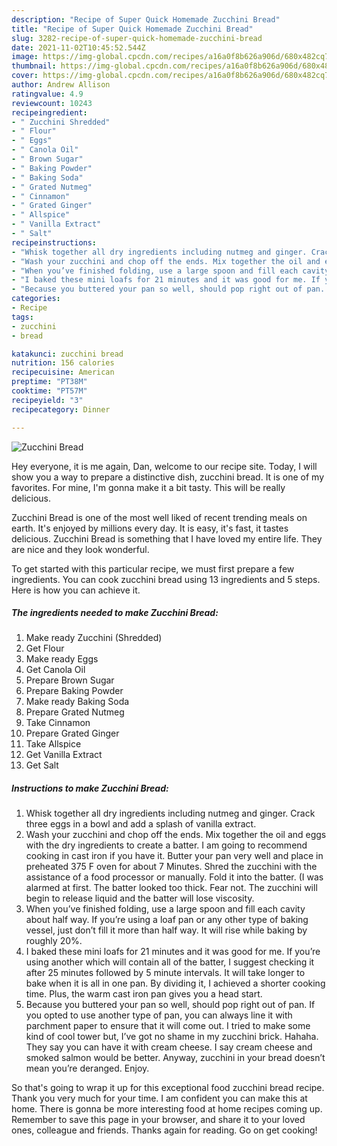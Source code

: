 ```yaml
---
description: "Recipe of Super Quick Homemade Zucchini Bread"
title: "Recipe of Super Quick Homemade Zucchini Bread"
slug: 3282-recipe-of-super-quick-homemade-zucchini-bread
date: 2021-11-02T10:45:52.544Z
image: https://img-global.cpcdn.com/recipes/a16a0f8b626a906d/680x482cq70/zucchini-bread-recipe-main-photo.jpg
thumbnail: https://img-global.cpcdn.com/recipes/a16a0f8b626a906d/680x482cq70/zucchini-bread-recipe-main-photo.jpg
cover: https://img-global.cpcdn.com/recipes/a16a0f8b626a906d/680x482cq70/zucchini-bread-recipe-main-photo.jpg
author: Andrew Allison
ratingvalue: 4.9
reviewcount: 10243
recipeingredient:
- " Zucchini Shredded"
- " Flour"
- " Eggs"
- " Canola Oil"
- " Brown Sugar"
- " Baking Powder"
- " Baking Soda"
- " Grated Nutmeg"
- " Cinnamon"
- " Grated Ginger"
- " Allspice"
- " Vanilla Extract"
- " Salt"
recipeinstructions:
- "Whisk together all dry ingredients including nutmeg and ginger. Crack three eggs in a bowl and add a splash of vanilla extract."
- "Wash your zucchini and chop off the ends. Mix together the oil and eggs with the dry ingredients to create a batter. I am going to recommend cooking in cast iron if you have it. Butter your pan very well and place in preheated 375 F oven for about 7 Minutes. Shred the zucchini with the assistance of a food processor or manually. Fold it into the batter. (I was alarmed at first. The batter looked too thick. Fear not. The zucchini will begin to release liquid and the batter will lose viscosity."
- "When you’ve finished folding, use a large spoon and fill each cavity about half way. If you’re using a loaf pan or any other type of baking vessel, just don’t fill it more than half way. It will rise while baking by roughly 20%."
- "I baked these mini loafs for 21 minutes and it was good for me. If you’re using another which will contain all of the batter, I suggest checking it after 25 minutes followed by 5 minute intervals. It will take longer to bake when it is all in one pan. By dividing it, I achieved a shorter cooking time. Plus, the warm cast iron pan gives you a head start."
- "Because you buttered your pan so well, should pop right out of pan. If you opted to use another type of pan, you can always line it with parchment paper to ensure that it will come out. I tried to make some kind of cool tower but, I’ve got no shame in my zucchini brick. Hahaha. They say you can have it with cream cheese. I say cream cheese and smoked salmon would be better. Anyway, zucchini in your bread doesn’t mean you’re deranged. Enjoy."
categories:
- Recipe
tags:
- zucchini
- bread

katakunci: zucchini bread 
nutrition: 156 calories
recipecuisine: American
preptime: "PT38M"
cooktime: "PT57M"
recipeyield: "3"
recipecategory: Dinner

---
```



![Zucchini Bread](https://img-global.cpcdn.com/recipes/a16a0f8b626a906d/680x482cq70/zucchini-bread-recipe-main-photo.jpg)

Hey everyone, it is me again, Dan, welcome to our recipe site. Today, I will show you a way to prepare a distinctive dish, zucchini bread. It is one of my favorites. For mine, I'm gonna make it a bit tasty. This will be really delicious.



Zucchini Bread is one of the most well liked of recent trending meals on earth. It's enjoyed by millions every day. It is easy, it's fast, it tastes delicious. Zucchini Bread is something that I have loved my entire life. They are nice and they look wonderful.


To get started with this particular recipe, we must first prepare a few ingredients. You can cook zucchini bread using 13 ingredients and 5 steps. Here is how you can achieve it.

<!--inarticleads1-->

##### The ingredients needed to make Zucchini Bread:

1. Make ready  Zucchini (Shredded)
1. Get  Flour
1. Make ready  Eggs
1. Get  Canola Oil
1. Prepare  Brown Sugar
1. Prepare  Baking Powder
1. Make ready  Baking Soda
1. Prepare  Grated Nutmeg
1. Take  Cinnamon
1. Prepare  Grated Ginger
1. Take  Allspice
1. Get  Vanilla Extract
1. Get  Salt




<!--inarticleads2-->

##### Instructions to make Zucchini Bread:

1. Whisk together all dry ingredients including nutmeg and ginger. Crack three eggs in a bowl and add a splash of vanilla extract.
1. Wash your zucchini and chop off the ends. Mix together the oil and eggs with the dry ingredients to create a batter. I am going to recommend cooking in cast iron if you have it. Butter your pan very well and place in preheated 375 F oven for about 7 Minutes. Shred the zucchini with the assistance of a food processor or manually. Fold it into the batter. (I was alarmed at first. The batter looked too thick. Fear not. The zucchini will begin to release liquid and the batter will lose viscosity.
1. When you’ve finished folding, use a large spoon and fill each cavity about half way. If you’re using a loaf pan or any other type of baking vessel, just don’t fill it more than half way. It will rise while baking by roughly 20%.
1. I baked these mini loafs for 21 minutes and it was good for me. If you’re using another which will contain all of the batter, I suggest checking it after 25 minutes followed by 5 minute intervals. It will take longer to bake when it is all in one pan. By dividing it, I achieved a shorter cooking time. Plus, the warm cast iron pan gives you a head start.
1. Because you buttered your pan so well, should pop right out of pan. If you opted to use another type of pan, you can always line it with parchment paper to ensure that it will come out. I tried to make some kind of cool tower but, I’ve got no shame in my zucchini brick. Hahaha. They say you can have it with cream cheese. I say cream cheese and smoked salmon would be better. Anyway, zucchini in your bread doesn’t mean you’re deranged. Enjoy.




So that's going to wrap it up for this exceptional food zucchini bread recipe. Thank you very much for your time. I am confident you can make this at home. There is gonna be more interesting food at home recipes coming up. Remember to save this page in your browser, and share it to your loved ones, colleague and friends. Thanks again for reading. Go on get cooking!
